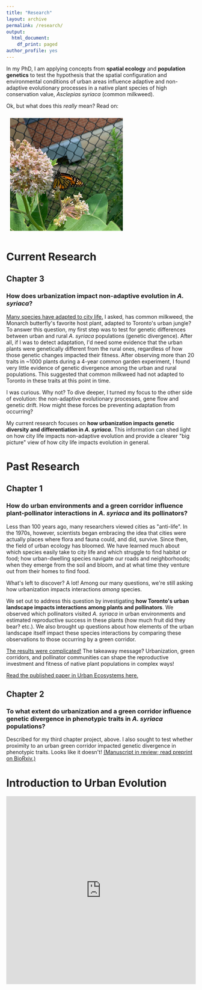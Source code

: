 ```yaml
---
title: "Research"
layout: archive
permalink: /research/
output:
  html_document:
    df_print: paged
author_profile: yes
---
```


In my PhD, I am applying concepts from **spatial ecology** and **population genetics** to test the hypothesis that the spatial configuration and environmental conditions of urban areas influence adaptive and non-adaptive evolutionary processes in a native plant species of high conservation value, *Asclepias syriaca* (common milkweed).

Ok, but what does this *really* mean? Read on:

<div class="fade-in-image">
  <img src="/images/square_mw.jpg" alt="Milkweed with Monarch butterfly in Toronto. PC: Vanessa Nhan" width="300" height="300" hspace="10" vspace="10">
</div>

# Current Research

## Chapter 3
### How does urbanization impact non-adaptive evolution in *A. syriaca*?

[Many species have adapted to city life.](https://urbanevolution-litc.com/?s=adaptation) I asked, has common milkweed, the Monarch butterfly's favorite host plant, adapted to Toronto's urban jungle? To answer this question, my first step was to test for genetic differences between urban and rural *A. syriaca* populations (genetic divergence). After all, if I was to detect adaptation, I'd need some evidence that the urban plants were genetically different from the rural ones, regardless of how those genetic changes impacted their fitness. After observing more than 20 traits in ~1000 plants during a 4-year common garden experiment, I found very little evidence of genetic divergence among the urban and rural populations. This suggested that common milkweed had not adapted to Toronto in these traits at this point in time.

I was curious. Why not? To dive deeper, I turned my focus to the other side of evolution: the non-adaptive evolutionary processes, gene flow and genetic drift. How might these forces be preventing adaptation from occurring?

My current research focuses on **how urbanization impacts genetic diversity and differentiation in *A. syriaca*.** This information can shed light on how city life impacts non-adaptive evolution and provide a clearer "big picture" view of how city life impacts evolution in general.


# Past Research

## Chapter 1
### How do urban environments and a green corridor influence plant-pollinator interactions in *A. syriaca* and its pollinators?

Less than 100 years ago, many researchers viewed cities as "anti-life". In the 1970s, however, scientists began embracing the idea that cities were actually places where flora and fauna could, and did, survive. Since then, the field of urban ecology has bloomed. We have learned much about which species easily take to city life and which struggle to find habitat or food; how urban-dwelling species navigate our roads and neighborhoods; when they emerge from the soil and bloom, and at what time they venture out from their homes to find food.

What's left to discover? A lot! Among our many questions, we're still asking how urbanization impacts interactions *among* species.

We set out to address this question by investigating **how Toronto's urban landscape impacts interactions among plants and pollinators**. We observed which pollinators visited *A. syriaca* in urban environments and estimated reproductive success in these plants (how much fruit did they bear? etc.). We also brought up questions about how elements of the urban landscape itself impact these species interactions by comparing these observations to those occurring by a green corridor.

[The results were complicated!](https://twitter.com/SophieBreitbart/status/1572968593536458752) The takeaway message? Urbanization, green corridors, and pollinator communities can shape the reproductive investment and fitness of native plant populations in complex ways!

[Read the published paper in Urban Ecosystems here.](https://link.springer.com/article/10.1007/s11252-022-01278-9)


## Chapter 2
### To what extent do urbanization and a green corridor influence genetic divergence in phenotypic traits in *A. syriaca* populations?

Described for my third chapter project, above. I also sought to test whether proximity to an urban green corridor impacted genetic divergence in phenotypic traits. Looks like it doesn't! [(Manuscript in review; read preprint on BioRxiv.)](https://www.biorxiv.org/content/10.1101/2023.04.04.535613v1)
  

# Introduction to Urban Evolution

<iframe src="https://storymaps.arcgis.com/stories/446efee44f8d49578d3c62bfe2c25fc1" width="100%" height="500px" frameborder="0" allowfullscreen allow="geolocation"></iframe>
